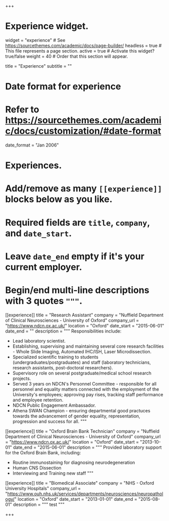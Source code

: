 +++
# Experience widget.
widget = "experience"  # See https://sourcethemes.com/academic/docs/page-builder/
headless = true  # This file represents a page section.
active = true  # Activate this widget? true/false
weight = 40  # Order that this section will appear.

title = "Experience"
subtitle = ""

# Date format for experience
#   Refer to https://sourcethemes.com/academic/docs/customization/#date-format
date_format = "Jan 2006"

# Experiences. 
#   Add/remove as many `[[experience]]` blocks below as you like.
#   Required fields are `title`, `company`, and `date_start`.
#   Leave `date_end` empty if it's your current employer.
#   Begin/end multi-line descriptions with 3 quotes `"""`.
[[experience]]
  title = "Research Assistant"
  company = "Nuffield Department of Clinical Neurosciences - University of Oxford"
  company_url = "https://www.ndcn.ox.ac.uk/"
  location = "Oxford"
  date_start = "2015-06-01"
  date_end = ""
  description = """
  Responsibilities include:
  
 * Lead laboratory scientist.
 * Establishing, supervising and maintaining several core research facilities - Whole Slide Imaging, Automated IHC/ISH, Laser Microdissection. 
 * Specialized scientific training to students (undergraduates/postgraduates) and staff (laboratory technicians, research assistants, post-doctoral researchers).  
 * Supervisory role on several postgraduate/medical school research projects.
 * Served 3 years on NDCN's Personnel Committee - responsible for all personnel and equality matters connected with the employment of the University's employees; approving pay rises, tracking staff performance and employee retention.
 * NDCN Public Engagement Ambassador.
 * Athena SWAN Champion - ensuring departmental good practuces towards the advancement of gender equality, representation, progression and success for all.
"""
	
[[experience]]
  title = "Oxford Brain Bank Technician"
  company = "Nuffield Department of Clinical Neurosciences - University of Oxford"
  company_url = "https://www.ndcn.ox.ac.uk/"
  location = "Oxford"
  date_start = "2013-10-01"
  date_end = "2015-06-01"
  description = """ 
  Provided laboratory support for the Oxford Brain Bank, including:
  
  * Routine immunostaining for diagnosing neurodegeneration
  * Human CNS Dissection
  * Interviewing and Training new staff
"""

[[experience]]
  title = "Biomedical Associate"
  company = "NHS - Oxford University Hospitals"
  company_url = "https://www.ouh.nhs.uk/services/departments/neurosciences/neuropathology/"
  location = "Oxford"
  date_start = "2013-01-01"
  date_end = "2015-08-01"
  description = """  test """


+++

